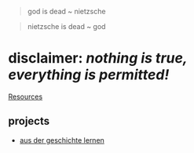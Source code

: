 > god is dead ~ nietzsche

> nietzsche is dead ~ god

# disclaimer: *nothing is true, everything is permitted!*

[Resources](https://github.com/al1ce23/resources/wiki)

## projects
* [aus der geschichte lernen](https://www.youtube.com/channel/UC-4qMIfr5NPlBzAgc0Q_axw)

